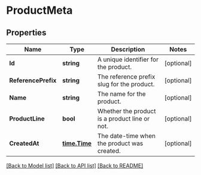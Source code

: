 # ProductMeta

## Properties

Name | Type | Description | Notes
------------ | ------------- | ------------- | -------------
**Id** | **string** | A unique identifier for the product. | [optional] 
**ReferencePrefix** | **string** | The reference prefix slug for the product. | [optional] 
**Name** | **string** | The name for the product. | [optional] 
**ProductLine** | **bool** | Whether the product is a product line or not. | [optional] 
**CreatedAt** | [**time.Time**](time.Time.md) | The date-time when the product was created. | [optional] 

[[Back to Model list]](../README.md#documentation-for-models) [[Back to API list]](../README.md#documentation-for-api-endpoints) [[Back to README]](../README.md)



